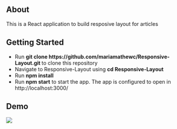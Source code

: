 <h2>About</h2>
This is a React application to build resposive layout for articles


<h2>Getting Started</h2>
<ul>
  <li>Run <b>git clone https://github.com/mariamathewc/Responsive-Layout.git </b>to clone this repository</li>
  <li>Navigate to Responsive-Layout using <b>cd Responsive-Layout</b></li> 
  <li>Run <b>npm install</b></li>
  <li>Run <b>npm start</b> to start the app. The app is configured to open in http://localhost:3000/</li>
 </ul>
 
<h2>Demo</h2>

![](ResponsiveLayout.gif)
